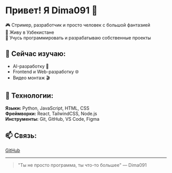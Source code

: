 # Привет! Я Dima091 👋

🎮 Стример, разработчик и просто человек с большой фантазией  
📍 Живу в Узбекистане  
🧠 Учусь программировать и разрабатываю собственные проекты

## 🚀 Сейчас изучаю:
- AI-разработку 🤖
- Frontend и Web-разработку 🌐
- Видео монтаж 🎬

## 🧰 Технологии:
**Языки:** Python, JavaScript, HTML, CSS  
**Фреймворки:** React, TailwindCSS, Node.js  
**Инструменты:** Git, GitHub, VS Code, Figma

## 📫 Связь: 
[GitHub](https://github.com/Dima091-creator)

---
> "Ты не просто программа, ты что-то большее" — Dima091  

